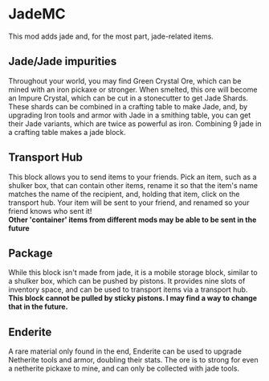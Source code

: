 JadeMC
==================
This mod adds jade and, for the most part, jade-related items.

Jade/Jade impurities
------------------
Throughout your world, you may find Green Crystal Ore, which can be mined with an iron pickaxe or stronger.  When smelted, this ore will become an Impure Crystal, which can be cut in a stonecutter to get Jade Shards.  These shards can be combined in a crafting table to make Jade, and, by upgrading Iron tools and armor with Jade in a smithing table, you can get their Jade variants, which are twice as powerful as iron.  Combining 9 jade in a crafting table makes a jade block.  

Transport Hub
------------------
This block allows you to send items to your friends.  Pick an item, such as a shulker box, that can contain other items, rename it so that the item's name matches the name of the recipient, and, holding that item, click on the transport hub.  Your item will be sent to your friend, and renamed so your friend knows who sent it!  
**Other 'container' items from different mods may be able to be sent in the future**

Package
------------------
While this block isn't made from jade, it is a mobile storage block, similar to a shulker box, which can be pushed by pistons.  It provides nine slots of inventory space, and can be used to transport items via a transport hub.  
**This block cannot be pulled by sticky pistons.  I may find a way to change that in the future.**

Enderite
------------------
A rare material only found in the end, Enderite can be used to upgrade Netherite tools and armor, doubling their stats.  The ore is to strong for even a netherite pickaxe to mine, and can only be collected with jade tools.